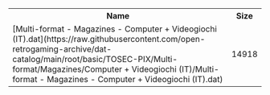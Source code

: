 <table>
<tr><th>Name</th><th>Size</th></tr>
<tr><td>[Multi-format - Magazines - Computer + Videogiochi (IT).dat](https://raw.githubusercontent.com/open-retrogaming-archive/dat-catalog/main/root/basic/TOSEC-PIX/Multi-format/Magazines/Computer + Videogiochi (IT)/Multi-format - Magazines - Computer + Videogiochi (IT).dat)</td><td>14918</td></tr>
</table>
